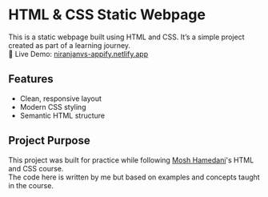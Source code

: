 # HTML & CSS Static Webpage

This is a static webpage built using HTML and CSS. It’s a simple project created as part of a learning journey.  
🔗 Live Demo: [niranjanvs-appify.netlify.app](https://niranjanvs-appify.netlify.app)

## Features

- Clean, responsive layout  
- Modern CSS styling  
- Semantic HTML structure

## Project Purpose

This project was built for practice while following [Mosh Hamedani](https://codewithmosh.com)'s HTML and CSS course.  
The code here is written by me but based on examples and concepts taught in the course.
